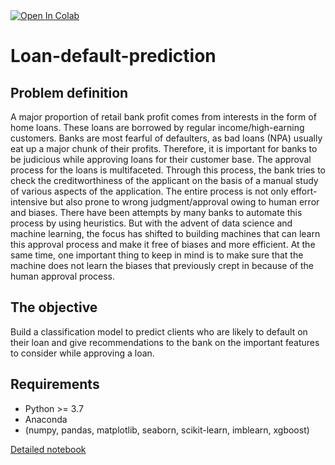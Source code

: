 <a target="_blank" href="https://colab.research.google.com/github/nadaa/Loan-default-prediction/blob/main/Capstone_Project_Loan_Default_Prediction.ipynb">
  <img src="https://colab.research.google.com/assets/colab-badge.svg" alt="Open In Colab"/>
</a>


# Loan-default-prediction

## Problem definition
A major proportion of retail bank profit comes from interests in the form of home loans. These loans
are borrowed by regular income/high-earning customers. Banks are most fearful of defaulters, as
bad loans (NPA) usually eat up a major chunk of their profits. Therefore, it is important for banks to
be judicious while approving loans for their customer base.
The approval process for the loans is multifaceted. Through this process, the bank tries to check the
creditworthiness of the applicant on the basis of a manual study of various aspects of the
application. The entire process is not only effort-intensive but also prone to wrong
judgment/approval owing to human error and biases.
There have been attempts by many banks to automate this process by using heuristics. But with the
advent of data science and machine learning, the focus has shifted to building machines that can
learn this approval process and make it free of biases and more efficient. At the same time, one
important thing to keep in mind is to make sure that the machine does not learn the biases that
previously crept in because of the human approval process.

## The objective
Build a classification model to predict clients who are likely to default on their loan and give
recommendations to the bank on the important features to consider while approving a loan.

## Requirements
- Python >= 3.7
- Anaconda 
- (numpy, pandas, matplotlib, seaborn, scikit-learn, imblearn, xgboost)



[Detailed notebook](https://github.com/nadaa/Loan-default-prediction/blob/main/Capstone_Project_Loan_Default_Prediction.ipynb)








